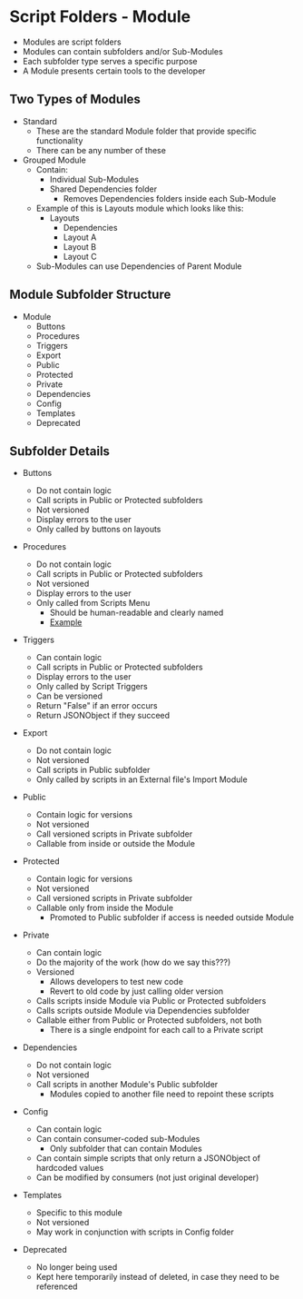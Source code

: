 # Script Folders - Module
- Modules are script folders
- Modules can contain subfolders and/or Sub-Modules
- Each subfolder type serves a specific purpose
- A Module presents certain tools to the developer

## Two Types of Modules
- Standard
  - These are the standard Module folder that provide specific functionality
  - There can be any number of these
- Grouped Module
  - Contain:
    - Individual Sub-Modules
    - Shared Dependencies folder
      - Removes Dependencies folders inside each Sub-Module
  - Example of this is Layouts module which looks like this:
    - Layouts
      - Dependencies
      - Layout A
      - Layout B
      - Layout C
  - Sub-Modules can use Dependencies of Parent Module

## Module Subfolder Structure

- Module
  - Buttons
  - Procedures
  - Triggers
  - Export
  - Public
  - Protected
  - Private
  - Dependencies
  - Config
  - Templates
  - Deprecated 

## Subfolder Details

- Buttons
  - Do not contain logic
  - Call scripts in Public or Protected subfolders
  - Not versioned
  - Display errors to the user
  - Only called by buttons on layouts

- Procedures
  - Do not contain logic
  - Call scripts in Public or Protected subfolders
  - Not versioned
  - Display errors to the user
  - Only called from Scripts Menu
    - Should be human-readable and clearly named 
    - [Example](Screenshot_Procedures.png)

- Triggers
  - Can contain logic
  - Call scripts in Public or Protected subfolders
  - Display errors to the user
  - Only called by Script Triggers
  - Can be versioned
  - Return "False" if an error occurs
  - Return JSONObject if they succeed

- Export
  - Do not contain logic
  - Not versioned
  - Call scripts in Public subfolder
  - Only called by scripts in an External file's Import Module

- Public
  - Contain logic for versions
  - Not versioned
  - Call versioned scripts in Private subfolder
  - Callable from inside or outside the Module

- Protected
  - Contain logic for versions
  - Not versioned
  - Call versioned scripts in Private subfolder
  - Callable only from inside the Module
    - Promoted to Public subfolder if access is needed outside Module

- Private
  - Can contain logic
  - Do the majority of the work (how do we say this???)
  - Versioned
    - Allows developers to test new code
    - Revert to old code by just calling older version
  - Calls scripts inside Module via Public or Protected subfolders
  - Calls scripts outside Module via Dependencies subfolder 
  - Callable either from Public or Protected subfolders, not both
    - There is a single endpoint for each call to a Private script

- Dependencies
  - Do not contain logic
  - Not versioned
  - Call scripts in another Module's Public subfolder
    - Modules copied to another file need to repoint these scripts

- Config
  - Can contain logic
  - Can contain consumer-coded sub-Modules
    - Only subfolder that can contain Modules
  - Can contain simple scripts that only return a JSONObject of hardcoded values
  - Can be modified by consumers (not just original developer)

- Templates
  - Specific to this module
  - Not versioned
  - May work in conjunction with scripts in Config folder

- Deprecated
  - No longer being used 
  - Kept here temporarily instead of deleted, in case they need to be referenced

